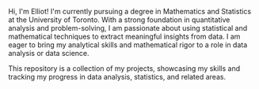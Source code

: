 Hi, I'm Elliot! I'm currently pursuing a degree in Mathematics and Statistics at the University of Toronto. With a strong foundation in quantitative analysis and problem-solving, I am passionate about using statistical and mathematical techniques to extract meaningful insights from data. I am eager to bring my analytical skills and mathematical rigor to a role in data analysis or data science.

This repository is a collection of my projects, showcasing my skills and tracking my progress in data analysis, statistics, and related areas.


<!---
elliotmin/elliotmin is a ✨ special ✨ repository because its `README.md` (this file) appears on your GitHub profile.
You can click the Preview link to take a look at your changes.
--->
